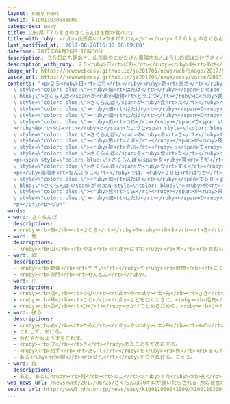 ```yaml
---
layout: easy_news
newsid: k10011030041000
categories: easy
title: 山形県「７０ｋｇのさくらんぼを熊が食べた」
title_with_ruby: <ruby>山形県<rt>やまがたけん</rt></ruby>「７０ｋｇのさくらんぼを<ruby>熊<rt>くま</rt></ruby>が<ruby>食<rt>た</rt></ruby>べた」
last_modified_at: '2017-06-26T16:30:00+09:00'
datetime: 2017年06月26日 16時30分
description: ２５日にち朝あさ、山形県やまがたけん南陽市なんようしの畑はたけでさくらんぼが動物どうぶつに食たべられているのが見みつかりました。
description_with_ruby: ２５<ruby>日<rt>にち</rt></ruby><ruby>朝<rt>あさ</rt></ruby>、<ruby>山形県<rt>やまがたけん</rt></ruby><ruby>南陽市<rt>なんようし</rt></ruby>の<ruby>畑<rt>はたけ</rt></ruby>でさくらんぼが<ruby>動物<rt>どうぶつ</rt></ruby>に<ruby>食<rt>た</rt></ruby>べられているのが<ruby>見<rt>み</rt></ruby>つかりました。
image_url: https://newswebeasy.github.io/ja201706/news/web/image/2017/06/26/k10011030041000.jpg
voice_url: https://newswebeasy.github.io/ja201706/news/easy/voice/2017/06/26/k10011030041000.mp3
contents: "<p>２５<ruby>日<rt>にち</rt></ruby><ruby>朝<rt>あさ</rt></ruby>、<ruby>山形県<rt>やまがたけん</rt></ruby><ruby>南陽市<rt>なんようし</rt></ruby>の<span\
  \ style=\"color: blue;\"><ruby>畑<rt>はたけ</rt></ruby></span>で<span style=\"color:\
  \ blue;\">さくらんぼ</span>が<ruby>動物<rt>どうぶつ</rt></ruby>に<ruby>食<rt>た</rt></ruby>べられているのが<ruby>見<rt>み</rt></ruby>つかりました。８<ruby>本<rt>ほん</rt></ruby>の<ruby>木<rt>き</rt></ruby>の<ruby>全部<rt>ぜんぶ</rt></ruby>で７０ｋｇぐらいの<span\
  \ style=\"color: blue;\">さくらんぼ</span>が<ruby>食<rt>た</rt></ruby>べられていました。</p>\n<p><ruby>２４日<rt>にじゅうよっか</rt></ruby><ruby>夜<rt>よる</rt></ruby>、<span\
  \ style=\"color: blue;\"><ruby>畑<rt>はたけ</rt></ruby></span>の<ruby>近<rt>ちか</rt></ruby>くで<ruby>大<rt>おお</rt></ruby>きな<ruby>音<rt>おと</rt></ruby>がしました。<ruby>朝<rt>あさ</rt></ruby><ruby>見<rt>み</rt></ruby>ると、<span\
  \ style=\"color: blue;\"><ruby>畑<rt>はたけ</rt></ruby></span>の<ruby>周<rt>まわ</rt></ruby>りのネットに<span\
  \ style=\"color: blue;\"><ruby>爪<rt>つめ</rt></ruby></span>で<span style=\"color: blue;\"\
  ><ruby>破<rt>やぶ</rt></ruby>っ</span>たような<span style=\"color: blue;\">あと</span>があって、<span\
  \ style=\"color: blue;\">さくらんぼ</span>の<ruby>木<rt>き</rt></ruby>の<ruby>太<rt>ふと</rt></ruby>い<ruby>枝<rt>えだ</rt></ruby>が<ruby>折<rt>お</rt></ruby>れていました。<ruby>警察<rt>けいさつ</rt></ruby>は、<span\
  \ style=\"color: blue;\"><ruby>熊<rt>くま</rt></ruby></span>が<ruby>夜<rt>よる</rt></ruby>ネットを<span\
  \ style=\"color: blue;\"><ruby>破<rt>やぶ</rt></ruby>っ</span>て<ruby>入<rt>はい</rt></ruby>ってきて、<span\
  \ style=\"color: blue;\">さくらんぼ</span>を<ruby>食<rt>た</rt></ruby>べたと<ruby>考<rt>かんが</rt></ruby>えています。</p>\n\
  <p><span style=\"color: blue;\">さくらんぼ</span>を<ruby>育<rt>そだ</rt></ruby>てている<ruby>人<rt>ひと</rt></ruby>は「<ruby>太<rt>ふと</rt></ruby>い<ruby>枝<rt>えだ</rt></ruby>が<ruby>折<rt>お</rt></ruby>れていて、<ruby>来年<rt>らいねん</rt></ruby>の<span\
  \ style=\"color: blue;\">さくらんぼ</span>が<ruby>少<rt>すく</rt></ruby>なくなることが<ruby>心配<rt>しんぱい</rt></ruby>です」と<ruby>話<rt>はな</rt></ruby>していました。</p>\n\
  <p><ruby>南陽市<rt>なんようし</rt></ruby>では、<ruby>２０日<rt>はつか</rt></ruby>にも<ruby>別<rt>べつ</rt></ruby>の<span\
  \ style=\"color: blue;\"><ruby>畑<rt>はたけ</rt></ruby></span>で５０ｋｇの<span style=\"color:\
  \ blue;\">さくらんぼ</span>が<span style=\"color: blue;\"><ruby>熊<rt>くま</rt></ruby></span>に<ruby>食<rt>た</rt></ruby>べられました。<ruby>警察<rt>けいさつ</rt></ruby>は、また<span\
  \ style=\"color: blue;\"><ruby>熊<rt>くま</rt></ruby></span>が<ruby>来<rt>こ</rt></ruby>ないように<span\
  \ style=\"color: blue;\"><ruby>畑<rt>はたけ</rt></ruby></span>の<ruby>近<rt>ちか</rt></ruby>くを<ruby>見<rt>み</rt></ruby>て<ruby>回<rt>まわ</rt></ruby>っています。</p>\n\
  <p></p>\n<p></p>"
words:
- word: さくらんぼ
  descriptions:
  - <ruby><rb>桜</rb><rt>さくら</rt></ruby>の<ruby><rb>木</rb><rt>き</rt></ruby>の<ruby><rb>実</rb><rt>み</rt></ruby>。さくらんぼう。チェリー。おうとう。
- word: 熊
  descriptions:
  - <ruby><rb>山</rb><rt>やま</rt></ruby>にすむ<ruby><rb>大</rb><rt>おお</rt></ruby>きな<ruby><rb>動物</rb><rt>どうぶつ</rt></ruby>。<ruby><rb>日本</rb><rt>にっぽん</rt></ruby>にはツキノワグマとヒグマがいる。<ruby><rb>冬</rb><rt>ふゆ</rt></ruby>になると<ruby><rb>穴</rb><rt>あな</rt></ruby>に<ruby><rb>入</rb><rt>はい</rt></ruby>って<ruby><rb>冬眠</rb><rt>とうみん</rt></ruby>する。
- word: 畑
  descriptions:
  - <ruby><rb>野菜</rb><rt>やさい</rt></ruby>や<ruby><rb>穀物</rb><rt>こくもつ</rt></ruby>などを<ruby><rb>作</rb><rt>つく</rt></ruby>る<ruby><rb>土地</rb><rt>とち</rt></ruby>。
  - <ruby><rb>専門</rb><rt>せんもん</rt></ruby>。
- word: 爪
  descriptions:
  - <ruby><rb>指</rb><rt>ゆび</rt></ruby>の<ruby><rb>先</rb><rt>さき</rt></ruby>にあり、<ruby><rb>皮</rb><rt>かわ</rt></ruby>がかたく<ruby><rb>変</rb><rt>か</rt></ruby>わったもの。
  - <ruby><rb>琴</rb><rt>こと</rt></ruby>などをひくときに、<ruby><rb>指先</rb><rt>ゆびさき</rt></ruby>にはめるもの。
  - <ruby><rb>引</rb><rt>ひ</rt></ruby>っかけてとめるための、<ruby><rb>小</rb><rt>ちい</rt></ruby>さなもの。
- word: 破る
  descriptions:
  - <ruby><rb>紙</rb><rt>かみ</rt></ruby>や<ruby><rb>布</rb><rt>ぬの</rt></ruby>などを、<ruby><rb>引</rb><rt>ひ</rt></ruby>きさく。やぶく。
  - こわして、あける。
  - おだやかなようすをこわす。
  - <ruby><rb>決</rb><rt>き</rt></ruby>めたことをだめにする。
  - <ruby><rb>相手</rb><rt>あいて</rt></ruby>を<ruby><rb>負</rb><rt>ま</rt></ruby>かす。
  - ある<ruby><rb>線</rb><rt>せん</rt></ruby>をつきぬける。こえる。
- word: 痕
  descriptions:
  - あと。あとに<ruby><rb>残</rb><rt>のこ</rt></ruby>った<ruby><rb>形</rb><rt>かたち</rt></ruby>。
web_news_url: /news/web/2017/06/25/さくらんぼ70キロが食い荒らされる-熊の被害か-山形/
source_url: http://www3.nhk.or.jp/news/easy/k10011030041000/k10011030041000.html
...
```


